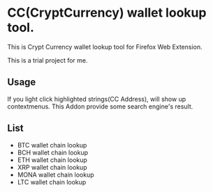 # CC(CryptCurrency) wallet lookup tool.

This is Crypt Currency wallet lookup tool for Firefox Web Extension.

This is a trial project for me.

## Usage
If you light click highlighted strings(CC Address), will show up contextmenus.
This Addon provide some search engine's result.

## List 

- BTC wallet chain lookup
- BCH wallet chain lookup
- ETH wallet chain lookup
- XRP wallet chain lookup
- MONA wallet chain lookup
- LTC wallet chain lookup


